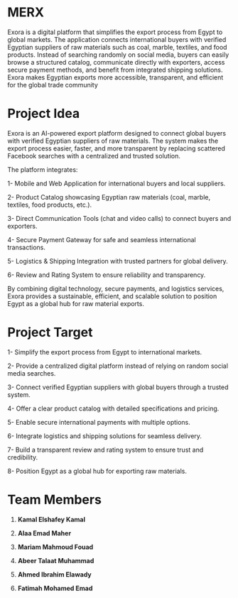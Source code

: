 # MERX
Exora is a digital platform that simplifies the export process from Egypt to global markets. The application connects international buyers with verified Egyptian suppliers of raw materials such as coal, marble, textiles, and food products. Instead of searching randomly on social media, buyers can easily browse a structured catalog, communicate directly with exporters, access secure payment methods, and benefit from integrated shipping solutions. Exora makes Egyptian exports more accessible, transparent, and efficient for the global trade community


# Project Idea
Exora is an AI-powered export platform designed to connect global buyers with verified Egyptian suppliers of raw materials. The system makes the export process easier, faster, and more transparent by replacing scattered Facebook searches with a centralized and trusted solution.

The platform integrates:

1- Mobile and Web Application for international buyers and local suppliers.

2- Product Catalog showcasing Egyptian raw materials (coal, marble, textiles, food products, etc.).

3- Direct Communication Tools (chat and video calls) to connect buyers and exporters.

4- Secure Payment Gateway for safe and seamless international transactions.

5- Logistics & Shipping Integration with trusted partners for global delivery.

6- Review and Rating System to ensure reliability and transparency.

By combining digital technology, secure payments, and logistics services, Exora provides a sustainable, efficient, and scalable solution to position Egypt as a global hub for raw material exports.

# Project Target
1- Simplify the export process from Egypt to international markets.

2- Provide a centralized digital platform instead of relying on random social media searches.

3- Connect verified Egyptian suppliers with global buyers through a trusted system.

4- Offer a clear product catalog with detailed specifications and pricing.

5- Enable secure international payments with multiple options.

6- Integrate logistics and shipping solutions for seamless delivery.

7- Build a transparent review and rating system to ensure trust and credibility.

8- Position Egypt as a global hub for exporting raw materials.

# Team Members

1. **Kamal Elshafey Kamal**
  
2. **Alaa Emad Maher**
   
3. **Mariam Mahmoud Fouad**
   
4. **Abeer Talaat Muhammad**
    
5. **Ahmed Ibrahim Elawady**
    
6. **Fatimah Mohamed Emad**  
